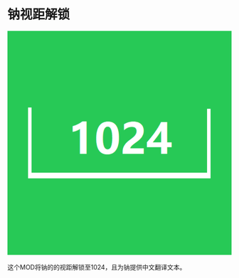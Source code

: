 # 钠视距解锁
![img.png](src/main/resources/assets/sodium-sight-distance-unlocked/icon.png)

这个MOD将钠的的视距解锁至1024，且为钠提供中文翻译文本。  
